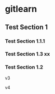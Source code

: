 # gitlearn

## Test Section 1


### Test Section 1.1.1



### Test Section 1.3 xx

### Test Section 1.2

v3

v4